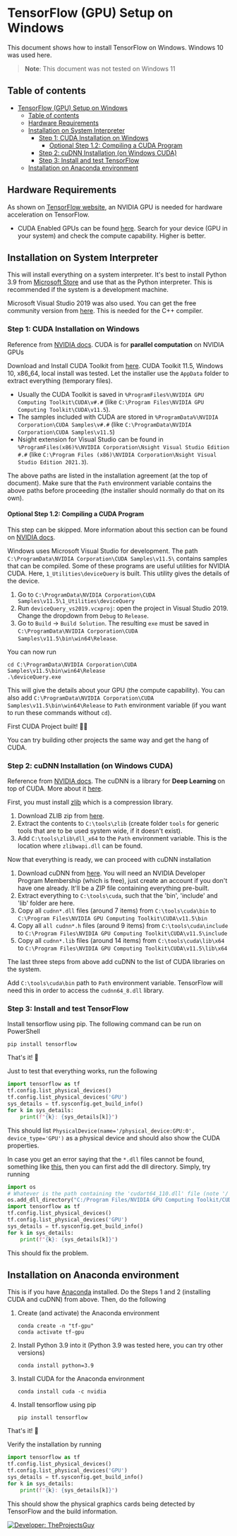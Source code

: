 # TensorFlow (GPU) Setup on Windows

This document shows how to install TensorFlow on Windows. Windows 10 was used here.

> **Note**: This document was not tested on Windows 11

## Table of contents

- [TensorFlow (GPU) Setup on Windows](#tensorflow-gpu-setup-on-windows)
    - [Table of contents](#table-of-contents)
    - [Hardware Requirements](#hardware-requirements)
    - [Installation on System Interpreter](#installation-on-system-interpreter)
        - [Step 1: CUDA Installation on Windows](#step-1-cuda-installation-on-windows)
            - [Optional Step 1.2: Compiling a CUDA Program](#optional-step-12-compiling-a-cuda-program)
        - [Step 2: cuDNN Installation (on Windows CUDA)](#step-2-cudnn-installation-on-windows-cuda)
        - [Step 3: Install and test TensorFlow](#step-3-install-and-test-tensorflow)
    - [Installation on Anaconda environment](#installation-on-anaconda-environment)

## Hardware Requirements

As shown on [TensorFlow website](https://www.tensorflow.org/install/gpu#hardware_requirements), an NVIDIA GPU is needed for hardware acceleration on TensorFlow.

- CUDA Enabled GPUs can be found [here](https://developer.nvidia.com/cuda-gpus). Search for your device (GPU in your system) and check the compute capability. Higher is better.

## Installation on System Interpreter

This will install everything on a system interpreter. It's best to install Python 3.9 from [Microsoft Store](https://www.microsoft.com/en-us/p/python-39/9p7qfqmjrfp7?activetab=pivot:overviewtab) and use that as the Python interpreter. This is recommended if the system is a development machine.

Microsoft Visual Studio 2019 was also used. You can get the free community version from [here](https://visualstudio.microsoft.com/vs/). This is needed for the C++ compiler.

### Step 1: CUDA Installation on Windows

Reference from [NVIDIA docs](https://docs.nvidia.com/cuda/cuda-installation-guide-microsoft-windows/index.html). CUDA is for **parallel computation** on NVIDIA GPUs

Download and Install CUDA Toolkit from [here](https://developer.nvidia.com/cuda-downloads). CUDA Toolkit 11.5, Windows 10, x86_64, local install was tested. Let the installer use the `AppData` folder to extract everything (temporary files).

- Usually the CUDA Toolkit is saved in `%ProgramFiles%\NVIDIA GPU Computing Toolkit\CUDA\v#.#` (like `C:\Program Files\NVIDIA GPU Computing Toolkit\CUDA\v11.5`).
- The samples included with CUDA are stored in `%ProgramData%\NVIDIA Corporation\CUDA Samples\v#.#` (like `C:\ProgramData\NVIDIA Corporation\CUDA Samples\v11.5`)
- Nsight extension for Visual Studio can be found in `%ProgramFiles(x86)%\NVIDIA Corporation\Nsight Visual Studio Edition #.#` (like `C:\Program Files (x86)\NVIDIA Corporation\Nsight Visual Studio Edition 2021.3`).

The above paths are listed in the installation agreement (at the top of document). Make sure that the `Path` environment variable contains the above paths before proceeding (the installer should normally do that on its own).

#### Optional Step 1.2: Compiling a CUDA Program

This step can be skipped. More information about this section can be found on [NVIDIA docs](https://docs.nvidia.com/cuda/cuda-installation-guide-microsoft-windows/index.html#compiling-cuda-programs).

Windows uses Microsoft Visual Studio for development. The path `C:\ProgramData\NVIDIA Corporation\CUDA Samples\v11.5\` contains samples that can be compiled. Some of these programs are useful utilities for NVIDIA CUDA. Here, `1_Utilities\deviceQuery` is built. This utility gives the details of the device.

1. Go to `C:\ProgramData\NVIDIA Corporation\CUDA Samples\v11.5\1_Utilities\deviceQuery`
2. Run `deviceQuery_vs2019.vcxproj`: open the project in Visual Studio 2019. Change the dropdown from `Debug` to `Release`.
3. Go to `Build` -> `Build Solution`. The resulting `exe` must be saved in `C:\ProgramData\NVIDIA Corporation\CUDA Samples\v11.5\bin\win64\Release`.

You can now run

```pwsh
cd C:\ProgramData\NVIDIA Corporation\CUDA Samples\v11.5\bin\win64\Release
.\deviceQuery.exe
```

This will give the details about your GPU (the compute capability). You can also add `C:\ProgramData\NVIDIA Corporation\CUDA Samples\v11.5\bin\win64\Release` to `Path` environment variable (if you want to run these commands without `cd`).

First CUDA Project built! :tada::smile:

You can try building other projects the same way and get the hang of CUDA.

### Step 2: cuDNN Installation (on Windows CUDA)

Reference from [NVIDIA docs](https://docs.nvidia.com/deeplearning/cudnn/install-guide/index.html). The cuDNN is a library for **Deep Learning** on top of CUDA. More about it [here](https://developer.nvidia.com/cudnn).

First, you must install [zlib](https://www.zlib.net/) which is a compression library.

1. Download ZLIB zip from [here](http://www.winimage.com/zLibDll/zlib123dllx64.zip).
2. Extract the contents to `C:\tools\zlib` (create folder `tools` for generic tools that are to be used system wide, if it doesn't exist).
3. Add `C:\tools\zlib\dll_x64` to the `Path` environment variable. This is the location where `zlibwapi.dll` can be found.

Now that everything is ready, we can proceed with cuDNN installation

1. Download cuDNN from [here](https://developer.nvidia.com/rdp/cudnn-download). You will need an NVIDIA Developer Program Membership (which is free), just create an account if you don't have one already. It'll be a ZIP file containing everything pre-built.
2. Extract everything to `C:\tools\cuda`, such that the 'bin', 'include' and 'lib' folder are here.
3. Copy all `cudnn*.dll` files (around 7 items) from `C:\tools\cuda\bin` to `C:\Program Files\NVIDIA GPU Computing Toolkit\CUDA\v11.5\bin`
4. Copy all `all cudnn*.h` files (around 9 items) from `C:\tools\cuda\include` to `C:\Program Files\NVIDIA GPU Computing Toolkit\CUDA\v11.5\include`
5. Copy all `cudnn*.lib` files (around 14 items) from `C:\tools\cuda\lib\x64` to `C:\Program Files\NVIDIA GPU Computing Toolkit\CUDA\v11.5\lib\x64`

The last three steps from above add cuDNN to the list of CUDA libraries on the system.

Add `C:\tools\cuda\bin` path to `Path` environment variable. TensorFlow will need this in order to access the `cudnn64_8.dll` library.

### Step 3: Install and test TensorFlow

Install tensorflow using pip. The following command can be run on PowerShell

```pwsh
pip install tensorflow
```

That's it! :confetti_ball:

Just to test that everything works, run the following

```py
import tensorflow as tf
tf.config.list_physical_devices()
tf.config.list_physical_devices('GPU')
sys_details = tf.sysconfig.get_build_info()
for k in sys_details:
    print(f"{k}: {sys_details[k]}")
```

This should list `PhysicalDevice(name='/physical_device:GPU:0', device_type='GPU')` as a physical device and should also show the CUDA properties.

In case you get an error saying that the `*.dll` files cannot be found, something like [this](https://github.com/tensorflow/tensorflow/issues/48868), then you can first add the dll directory. Simply, try running

```py
import os
# Whatever is the path containing the 'cudart64_110.dll' file (note '/', not '\')
os.add_dll_directory("C:/Program Files/NVIDIA GPU Computing Toolkit/CUDA/v11.5/bin")
import tensorflow as tf
tf.config.list_physical_devices()
tf.config.list_physical_devices('GPU')
sys_details = tf.sysconfig.get_build_info()
for k in sys_details:
    print(f"{k}: {sys_details[k]}")
```

This should fix the problem.

## Installation on Anaconda environment

This is if you have [Anaconda](https://anaconda.org/) installed. Do the Steps 1 and 2 (installing CUDA and cuDNN) from above. Then, do the following

1. Create (and activate) the Anaconda environment

    ```pwsh
    conda create -n "tf-gpu"
    conda activate tf-gpu
    ```

2. Install Python 3.9 into it (Python 3.9 was tested here, you can try other versions)

    ```pwsh
    conda install python=3.9
    ```

3. Install CUDA for the Anaconda environment

    ```pwsh
    conda install cuda -c nvidia
    ```

4. Install tensorflow using pip

    ```pwsh
    pip install tensorflow
    ```

That's it! :tada:

Verify the installation by running

```py
import tensorflow as tf
tf.config.list_physical_devices()
tf.config.list_physical_devices('GPU')
sys_details = tf.sysconfig.get_build_info()
for k in sys_details:
    print(f"{k}: {sys_details[k]}")
```

This should show the physical graphics cards being detected by TensorFlow and the build information.

[![Developer: TheProjectsGuy](https://img.shields.io/badge/Developer-TheProjectsGuy-blue)](https://github.com/TheProjectsGuy)
